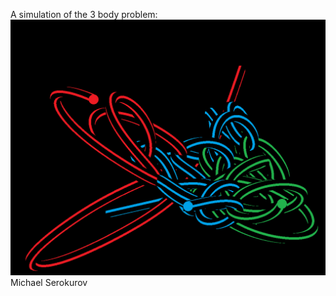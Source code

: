 A simulation of the 3 body problem:
![Example Screenshot](assets/3BodyProblem.png)
Michael Serokurov